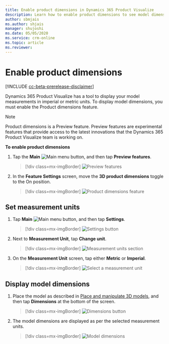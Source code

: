 ```yaml
---
title: Enable product dimensions in Dynamics 365 Product Visualize
description: Learn how to enable product dimensions to see model dimensions in Dynamics 365 Product Visualize.
author: sbmjais
ms.author: shjais
manager: shujoshi
ms.date: 05/05/2020
ms.service: crm-online
ms.topic: article
ms.reviewer:
---
```


# Enable product dimensions

[!INCLUDE [cc-beta-prerelease-disclaimer](../includes/cc-beta-prerelease-disclaimer.md)]

Dynamics 365 Product Visualize has a tool to display your model measurements in imperial or metric units. To display model dimensions, you must enable the Product dimensions feature. 

> [!NOTE]
> Product dimensions is a Preview feature. Preview features are experimental features that provide access to the latest innovations that the Dynamics 365 Product Visualize team is working on.

**To enable product dimensions**

1. Tap the **Main** ![Main menu button](media/hamburger-icon.png "Main menu button"), and then tap **Preview features**.

    > [!div class=mx-imgBorder]
    > ![Preview features](media/preview-features.png "Preview features")

2. In the **Feature Settings** screen, move the **3D product dimensions** toggle to the On position.

    > [!div class=mx-imgBorder]
    > ![Product dimensions feature](media/product-dimensions-feature.png "Product dimensions feature")

## Set measurement units

1. Tap **Main** ![Main menu button](media/hamburger-icon.png "Main menu button"), and then tap **Settings**.

    > [!div class=mx-imgBorder]
    > ![Settings button](media/edit-account-settings.png "Settings button")

2. Next to **Measurement Unit**, tap **Change unit**.

     > [!div class=mx-imgBorder]
     > ![Measurement units section](media/measurement-units-section.png "Measurement units")

3. On the **Measurement Unit** screen, tap either **Metric** or **Imperial**.

    > [!div class=mx-imgBorder]
    > ![Select a measurement unit](media/select-measurement-unit.png "Select a measurement unit")

## Display model dimensions

1. Place the model as described in [Place and manipulate 3D models](manipulate-models.md), and then tap **Dimensions** at the bottom of the screen.

    > [!div class=mx-imgBorder]
    > ![Dimensions button](media/dimensions-button.png "Dimensions button")

2. The model dimensions are displayed as per the selected measurement units.

    > [!div class=mx-imgBorder]
    > ![Model dimensions](media/model-dimensions.png "Model dimensions")
